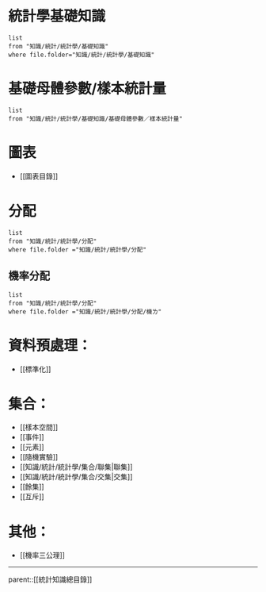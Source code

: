 # 統計學基礎知識
```dataview
list
from "知識/統計/統計學/基礎知識"
where file.folder="知識/統計/統計學/基礎知識"
```
# 基礎母體參數/樣本統計量
```dataview
list
from "知識/統計/統計學/基礎知識/基礎母體參數／樣本統計量"
```
# 圖表
- [[圖表目錄]]
# 分配
```dataview
list
from "知識/統計/統計學/分配"
where file.folder ="知識/統計/統計學/分配"
```
## 機率分配
```dataview
list
from "知識/統計/統計學/分配"
where file.folder ="知識/統計/統計學/分配/機ㄌ"
```
# 資料預處理：
- [[標準化]]
# 集合：
- [[樣本空間]]
- [[事件]]
- [[元素]]
- [[隨機實驗]]
- [[知識/統計/統計學/集合/聯集|聯集]]
- [[知識/統計/統計學/集合/交集|交集]]
- [[餘集]]
- [[互斥]]
# 其他：
- [[機率三公理]]
- - -
parent::[[統計知識總目錄]]